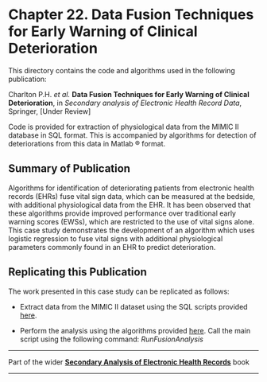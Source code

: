 # Chapter 22. Data Fusion Techniques for Early Warning of Clinical Deterioration

This directory contains the code and algorithms used in the following publication:

Charlton P.H. *et al.* **Data Fusion Techniques for Early Warning of Clinical Deterioration**, in *Secondary analysis of Electronic Health Record Data*, Springer, [Under Review]

Code is provided for extraction of physiological data from the MIMIC II database in SQL format. This is accompanied by algorithms for detection of deteriorations from this data in Matlab &reg; format.

## Summary of Publication

Algorithms for identification of deteriorating patients from electronic health records (EHRs) fuse vital sign data, which can be measured at the bedside, with additional physiological data from the EHR. It has been observed that these algorithms provide improved performance over traditional early warning scores (EWSs), which are restricted to the use of vital signs alone. This case study demonstrates the development of an algorithm which uses logistic regression to fuse vital signs with additional physiological parameters commonly found in an EHR to predict deterioration.

## Replicating this Publication

The work presented in this case study can be replicated as follows:

*   Extract data from the MIMIC II dataset using the SQL scripts provided <a href="https://github.com/peterhcharlton/detect/tree/master/MIMICII_Tutorial/data_extraction">here</a>.

*   Perform the analysis using the algorithms provided <a href="https://github.com/peterhcharlton/detect/tree/master/MIMICII_Tutorial/data_processing">here</a>. Call the main script using the following command: *RunFusionAnalysis*


***
Part of the wider **[Secondary Analysis of Electronic Health Records](https://github.com/MIT-LCP/critical-data-book)** book
***
